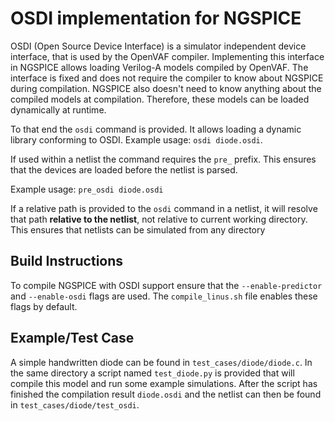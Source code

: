 # OSDI implementation for NGSPICE

OSDI (Open Source Device Interface) is a simulator independent device interface, that is used by the OpenVAF compiler.
Implementing this interface in NGSPICE allows loading Verilog-A models compiled by OpenVAF.
The interface is fixed and does not require the compiler to know about NGSPICE during compilation.
NGSPICE also doesn't need to know anything about the compiled models at compilation.
Therefore, these models can be loaded dynamically at runtime.

To that end the `osdi` command is provided.
It allows loading a dynamic library conforming to OSDI.
Example usage: `osdi diode.osdi`.

If used within a netlist the command requires the `pre_` prefix.
This ensures that the devices are loaded before the netlist is parsed.

Example usage: `pre_osdi diode.osdi`

If a relative path is provided to the `osdi` command in a netlist, it will resolve that path **relative to the netlist**, not relative to current working directory.
This ensures that netlists can be simulated from any directory

## Build Instructions

To compile NGSPICE with OSDI support ensure that the `--enable-predictor` and `--enable-osdi` flags are used.
The `compile_linus.sh` file enables these flags by default.


## Example/Test Case

A simple handwritten diode can be found in `test_cases/diode/diode.c`.
In the same directory a script named `test_diode.py` is provided that will compile this model and run some example simulations.
After the script has finished the compilation result `diode.osdi` and the netlist can then be found in `test_cases/diode/test_osdi`.



